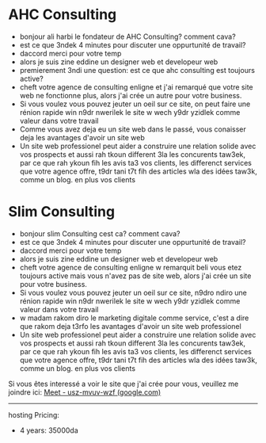# AHC Consulting
- bonjour ali harbi le fondateur de AHC Consulting? comment cava?
- est ce que 3ndek 4 minutes pour discuter une oppurtunité de travail?
- daccord merci pour votre temp
- alors je suis zine eddine un designer web et developeur web
- premierement 3ndi une question: est ce que ahc consulting est toujours active? 
- cheft votre agence de consulting enligne et j'ai remarqué que votre site web ne fonctionne plus, alors j'ai crée un autre pour votre business.
- Si vous voulez vous pouvez jeuter un oeil sur ce site, on peut faire une rénion rapide win n9dr nwerilek le site w wech y9dr yzidlek comme valeur dans votre travail
- Comme vous avez deja eu un site web dans le passé, vous conaisser deja les avantages d'avoir un site web
- Un site web professionel peut aider a construire une relation solide avec vos prospects et aussi rah tkoun different 3la les concurents taw3ek, par ce que rah ykoun fih les avis ta3 vos clients, les differenct services que votre agence offre, t9dr tani t7t fih des articles wla des idées taw3k, comme un blog. en plus vos clients
# Slim Consulting
- bonjour slim Consulting cest ca? comment cava?
- est ce que 3ndek 4 minutes pour discuter une oppurtunité de travail?
- daccord merci pour votre temp
- alors je suis zine eddine un designer web et developeur web
- cheft votre agence de consulting enligne w remarquit beli vous etez toujours active mais vous n'avez pas de site web, alors j'ai crée un site pour votre business.
- Si vous voulez vous pouvez jeuter un oeil sur ce site, n9dro ndiro une rénion rapide win n9dr nwerilek le site w wech y9dr yzidlek comme valeur dans votre travail
- w madam rakom diro le marketing digitale comme service, c'est a dire que rakom deja t3rfo les avantages d'avoir un site web professionel
- Un site web professionel peut aider a construire une relation solide avec vos prospects et aussi rah tkoun different 3la les concurents taw3ek, par ce que rah ykoun fih les avis ta3 vos clients, les differenct services que votre agence offre, t9dr tani t7t fih des articles wla des idées taw3k, comme un blog. en plus vos clients

Si vous êtes interessé a voir le site que j'ai crée pour vous, veuillez me joindre ici: 
[Meet - usz-mvuv-wzf (google.com)](https://meet.google.com/usz-mvuv-wzf)






--- 
hosting Pricing: 
- 4 years: 35000da
